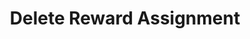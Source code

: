 ---
title: Delete Reward Assignment
type: endpoint
category: 639ba2628407100061f5faac
slug: delete-reward-assignment-1
parentDoc: 639ba2658407100061f5fab6
hidden: false
order: 34
---